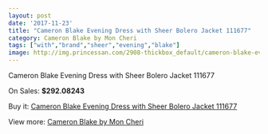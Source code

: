 ```yaml
---
layout: post
date: '2017-11-23'
title: "Cameron Blake Evening Dress with Sheer Bolero Jacket 111677"
category: Cameron Blake by Mon Cheri
tags: ["with","brand","sheer","evening","blake"]
image: http://img.princessan.com/2908-thickbox_default/cameron-blake-evening-dress-with-sheer-bolero-jacket-111677.jpg
---
```

Cameron Blake Evening Dress with Sheer Bolero Jacket 111677

On Sales: **$292.08243**
<a href="https://www.princessan.com/en/cameron-blake-by-mon-cheri/1304-cameron-blake-evening-dress-with-sheer-bolero-jacket-111677.html"><amp-img layout="responsive" width="600" height="600" src="//img.princessan.com/2908-thickbox_default/cameron-blake-evening-dress-with-sheer-bolero-jacket-111677.jpg" alt="Cameron Blake Evening Dress with Sheer Bolero Jacket 111677 0" /></a>
<a href="https://www.princessan.com/en/cameron-blake-by-mon-cheri/1304-cameron-blake-evening-dress-with-sheer-bolero-jacket-111677.html"><amp-img layout="responsive" width="600" height="600" src="//img.princessan.com/2909-thickbox_default/cameron-blake-evening-dress-with-sheer-bolero-jacket-111677.jpg" alt="Cameron Blake Evening Dress with Sheer Bolero Jacket 111677 1" /></a>

Buy it: [Cameron Blake Evening Dress with Sheer Bolero Jacket 111677](https://www.princessan.com/en/cameron-blake-by-mon-cheri/1304-cameron-blake-evening-dress-with-sheer-bolero-jacket-111677.html "Cameron Blake Evening Dress with Sheer Bolero Jacket 111677")

View more: [Cameron Blake by Mon Cheri](https://www.princessan.com/en/12-cameron-blake-by-mon-cheri "Cameron Blake by Mon Cheri")